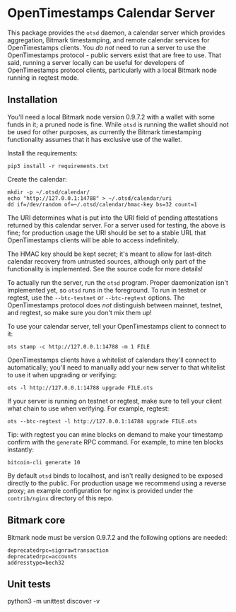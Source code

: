 # OpenTimestamps Calendar Server

This package provides the `otsd` daemon, a calendar server which provides
aggregation, Bitmark timestamping, and remote calendar services for
OpenTimestamps clients. You *do not* need to run a server to use the
OpenTimestamps protocol - public servers exist that are free to use. That said,
running a server locally can be useful for developers of OpenTimestamps
protocol clients, particularly with a local Bitmark node running in regtest
mode.


## Installation

You'll need a local Bitmark node version 0.9.7.2 with a wallet with some funds in it; a pruned
node is fine. While `otsd` is running the wallet should not be used for other
purposes, as currently the Bitmark timestamping functionality assumes that it
has exclusive use of the wallet.

Install the requirements:

```
pip3 install -r requirements.txt
```

Create the calendar:
```
mkdir -p ~/.otsd/calendar/
echo "http://127.0.0.1:14788" > ~/.otsd/calendar/uri
dd if=/dev/random of=~/.otsd/calendar/hmac-key bs=32 count=1
```

The URI determines what is put into the URI field of pending attestations
returned by this calendar server. For a server used for testing, the above is
fine; for production usage the URI should be set to a stable URL that
OpenTimestamps clients will be able to access indefinitely.

The HMAC key should be kept secret; it's meant to allow for last-ditch calendar
recovery from untrusted sources, although only part of the functionality is
implemented. See the source code for more details!

To actually run the server, run the `otsd` program. Proper daemonization isn't
implemented yet, so `otsd` runs in the foreground. To run in testnet or
regtest, use the `--btc-testnet` or `--btc-regtest` options. The OpenTimestamps
protocol does *not* distinguish between mainnet, testnet, and regtest, so make
sure you don't mix them up!

To use your calendar server, tell your OpenTimestamps client to connect to it:
```
ots stamp -c http://127.0.0.1:14788 -m 1 FILE
```

OpenTimestamps clients have a whitelist of calendars they'll connect to
automatically; you'll need to manually add your new server to that whitelist to
use it when upgrading or verifying:

```
ots -l http://127.0.0.1:14788 upgrade FILE.ots
```

If your server is running on testnet or regtest, make sure to tell your client
what chain to use when verifying. For example, regtest:
```
ots --btc-regtest -l http://127.0.0.1:14788 upgrade FILE.ots
```

Tip: with regtest you can mine blocks on demand to make your timestamp confirm
with the `generate` RPC command. For example, to mine ten blocks instantly:

```
bitcoin-cli generate 10
```

By default `otsd` binds to localhost, and isn't really designed to be exposed
directly to the public. For production usage we recommend using a reverse
proxy; an example configuration for nginx is provided under the
`contrib/nginx` directory of this repo.

## Bitmark core

Bitmark node must be version 0.9.7.2 and the following options are needed:

```
deprecatedrpc=signrawtransaction
deprecatedrpc=accounts
addresstype=bech32
```

## Unit tests

python3 -m unittest discover -v
